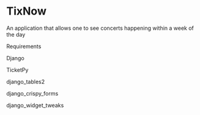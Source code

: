# TixNow
An application that allows one to see concerts happening within a week of the day

Requirements

Django

TicketPy

django_tables2

django_crispy_forms

django_widget_tweaks

